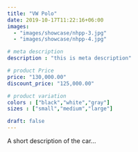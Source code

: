 ```yaml
---
title: "VW Polo"
date: 2019-10-17T11:22:16+06:00
images: 
  - "images/showcase/nhpp-3.jpg"
  - "images/showcase/nhpp-4.jpg"

# meta description
description : "this is meta description"

# product Price
price: "130,000.00"
discount_price: "125,000.00"

# product variation
colors : ["black","white","gray"]
sizes : ["small","medium","large"]

draft: false
---
```


A short description of the car...